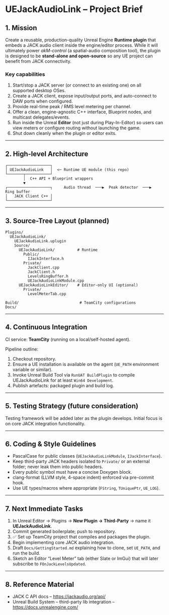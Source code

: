 # UEJackAudioLink – Project Brief

## 1. Mission

Create a reusable, production-quality Unreal Engine **Runtime plugin** that embeds a JACK audio client inside the engine/editor process.
While it will ultimately power *akM-control* (a spatial-audio composition tool), the plugin is designed to be **stand-alone and open-source** so any UE project can benefit from JACK connectivity.

### Key capabilities
1. Start/stop a JACK server (or connect to an existing one) on all supported desktop OSes.  
2. Create a JACK client, expose input/output ports, and auto-connect to DAW ports when configured.  
3. Provide real-time peak / RMS level metering per channel.  
4. Offer a clean, engine-agnostic C++ interface, Blueprint nodes, and multicast delegates/events.  
5. Run inside the Unreal **Editor** (not just during Play-In-Editor) so users can view meters or configure routing without launching the game.  
6. Shut down cleanly when the plugin or editor exits.

---

## 2. High-level Architecture

```
┌───────────────────┐
│ UEJackAudioLink   │  <─ Runtime UE module (this repo)
└───────┬───────────┘
        │  C++ API + Blueprint wrappers
        ▼
┌───────────────────┐     Audio thread  ───▶  Peak detector  ───▶  Ring buffer
│   JACK Client C++ │
└───────────────────┘
```

---

## 3. Source-Tree Layout (planned)

```
Plugins/
  UEJackAudioLink/
    UEJackAudioLink.uplugin
    Source/
      UEJackAudioLink/          # Runtime
        Public/
          IJackInterface.h
        Private/
          JackClient.cpp
          JackClient.h
          LevelsRingBuffer.h
          UEJackAudioLinkModule.cpp
      UEJackAudioLinkEditor/    # Editor-only UI (optional)
        Private/
          LevelMeterTab.cpp

Build/                           # TeamCity configurations
Docs/
```

---

## 4. Continuous Integration

CI service: **TeamCity** (running on a local/self-hosted agent).

Pipeline outline:

1. Checkout repository.  
2. Ensure a UE installation is available on the agent (`UE_PATH` environment variable or similar).  
3. Invoke Unreal Build Tool via `RunUAT BuildPlugin` to compile UEJackAudioLink for at least `Win64 Development`.  
4. Publish artefacts: packaged plugin and build log.

---

## 5. Testing Strategy (future consideration)

Testing framework will be added later as the plugin develops. Initial focus is on core JACK integration functionality.

---

## 6. Coding & Style Guidelines

* PascalCase for public classes (`UEJackAudioLinkModule`, `IJackInterface`).  
* Keep third-party JACK headers isolated to `Private/` or an external folder; never leak them into public headers.  
* Every public symbol must have a concise Doxygen block.  
* clang-format (LLVM style, 4-space indent) enforced via pre-commit hook.  
* Use UE types/macros where appropriate (`FString`, `TUniquePtr`, `UE_LOG`).

---

## 7. Next Immediate Tasks

1. In Unreal Editor → Plugins → **New Plugin → Third-Party** → name it **UEJackAudioLink**.  
2. Commit generated boilerplate; push to repository.  
3. ✅ Set up TeamCity project that compiles and packages the plugin.  
4. Begin implementing core JACK audio integration.  
5. Draft `Docs/GettingStarted.md` explaining how to clone, set `UE_PATH`, and run the build.  
6. Sketch an Editor “Level Meter” tab (either Slate or ImGui) that will later subscribe to `FOnJackLevelsUpdated`.

---

## 8. Reference Material

* JACK C API docs – <https://jackaudio.org/api/>  
* Unreal Build System – third-party lib integration – <https://docs.unrealengine.com/>
